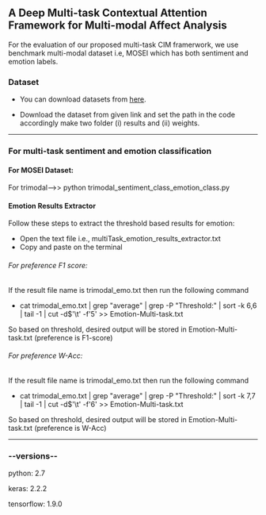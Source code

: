 ## A Deep Multi-task Contextual Attention Framework for Multi-modal Affect Analysis

For the evaluation of our proposed multi-task CIM framerwork, we use benchmark multi-modal dataset i.e, MOSEI which has both sentiment and emotion labels.

### Dataset

* You can download datasets from [here](https://drive.google.com/open?id=1vavqHJshjwhKnt_hUqgXr8ZsHkt7u16I).

* Download the dataset from given link and set the path in the code accordingly make two folder (i) results and (ii) weights.

-------------------------------------------------------
### For multi-task sentiment and emotion classification
#### For MOSEI Dataset:
For trimodal-->>  python trimodal_sentiment_class_emotion_class.py  

#### Emotion Results Extractor

Follow these steps to extract the threshold based results for emotion:

* Open the text file i.e., multiTask_emotion_results_extractor.txt
* Copy and paste on the terminal

###### For preference F1 score:

If the result file name is trimodal_emo.txt then run the following command 

* cat trimodal_emo.txt |  grep "average" | grep -P "Threshold:" | sort -k 6,6  | tail -1 | cut -d$'\t' -f'5' >> Emotion-Multi-task.txt

So based on threshold, desired output will be stored in Emotion-Multi-task.txt (preference is F1-score)

###### For preference W-Acc:

If the result file name is trimodal_emo.txt then run the following command 

* cat trimodal_emo.txt |  grep "average" | grep -P "Threshold:" | sort -k 7,7  | tail -1 | cut -d$'\t' -f'6' >> Emotion-Multi-task.txt

So based on threshold, desired output will be stored in Emotion-Multi-task.txt (preference is W-Acc)

-------------------------------------------------------

### --versions--

python: 2.7

keras: 2.2.2

tensorflow: 1.9.0
